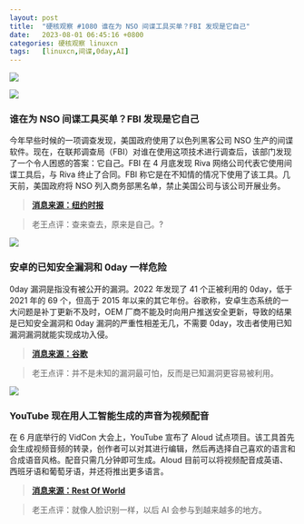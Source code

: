 ```yaml
---
layout: post
title:	"硬核观察 #1080 谁在为 NSO 间谍工具买单？FBI 发现是它自己"
date:	2023-08-01 06:45:16 +0800 
categories:	硬核观察 linuxcn 
tags:	[linuxcn,间谍,0day,AI]
---
```



![](/Asserts/Images//attachment/album/202308/01/064412c2qfqo2rr23mgmu4.jpg)


![](/Asserts/Images//attachment/album/202308/01/064423xmiq4gel84rd98lw.jpg)


### 谁在为 NSO 间谍工具买单？FBI 发现是它自己


今年早些时候的一项调查发现，美国政府使用了以色列黑客公司 NSO 生产的间谍软件。现在，在联邦调查局（FBI）对谁在使用这项技术进行调查后，该部门发现了一个令人困惑的答案：它自己。FBI 在 4 月底发现 Riva 网络公司代表它使用间谍工具后，与 Riva 终止了合同。FBI 称它是在不知情的情况下使用了该工具。几天前，美国政府将 NSO 列入商务部黑名单，禁止美国公司与该公司开展业务。



> 
> **[消息来源：纽约时报](https://www.nytimes.com/2023/07/31/us/politics/nso-spy-tool-landmark-fbi.html)**
> 
> 
> 



> 
> 老王点评：查来查去，原来是自己。?
> 
> 
> 


![](/Asserts/Images//attachment/album/202308/01/064435vkcf4vvfima6343h.jpg)


### 安卓的已知安全漏洞和 0day 一样危险


0day 漏洞是指没有被公开的漏洞。2022 年发现了 41 个正被利用的 0day，低于 2021 年的 69 个，但高于 2015 年以来的其它年份。谷歌称，安卓生态系统的一大问题是补丁更新不及时，OEM 厂商不能及时向用户推送安全更新，导致的结果是已知安全漏洞和 0day 漏洞的严重性相差无几，不需要 0day，攻击者使用已知漏洞漏洞就能实现成功入侵。



> 
> **[消息来源：谷歌](https://security.googleblog.com/2023/07/the-ups-and-downs-of-0-days-year-in.html)**
> 
> 
> 



> 
> 老王点评：并不是未知的漏洞最可怕，反而是已知漏洞更容易被利用。
> 
> 
> 


![](/Asserts/Images//attachment/album/202308/01/064454rb5ghxl4hib20mgi.jpg)


### YouTube 现在用人工智能生成的声音为视频配音


在 6 月底举行的 VidCon 大会上，YouTube 宣布了 Aloud 试点项目。该工具首先会生成视频音频的转录，创作者可以对其进行编辑，然后再选择自己喜欢的语言和合成语音风格。配音只需几分钟即可生成。Aloud 目前可以将视频配音成英语、西班牙语和葡萄牙语，并还将推出更多语言。



> 
> **[消息来源：Rest Of World](https://restofworld.org/2023/youtube-ai-dubbing-automated-translation/)**
> 
> 
> 



> 
> 老王点评：就像人脸识别一样，以后 AI 会参与到越来越多的地方。
> 
> 
>
